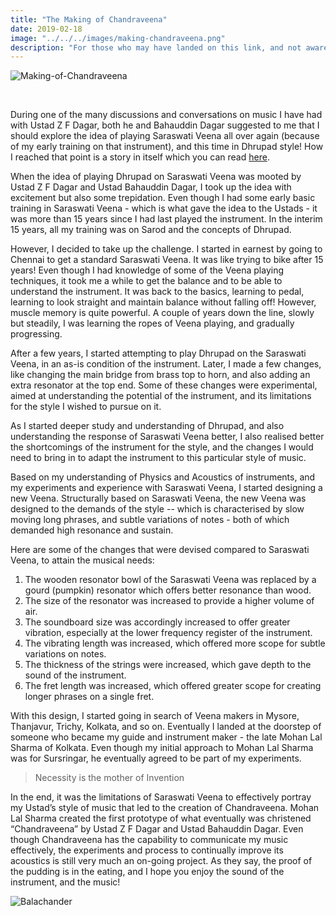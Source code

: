 ```yaml
---
title: "The Making of Chandraveena"
date: 2019-02-18
image: "../../../images/making-chandraveena.png"
description: "For those who may have landed on this link, and not aware - Chandraveena is a modern instrument, based on the more traditional Saraswati Veena, but designed and built to play Indian classical music based on the guiding principles of the musical form of Dhrupad. This instrument was designed by me, and the first prototype was built my personal instrument maker, the Late Mohan Lal Sharma from Kolkata."
---
```


![Making-of-Chandraveena](making-chandraveena.png)

<br>

During one of the many discussions and conversations on music I have had with Ustad Z F Dagar, both he and Bahauddin Dagar suggested to me that I should explore the idea of playing Saraswati Veena all over again (because of my early training on that instrument), and this time in Dhrupad style! How I reached that point is a story in itself which you can read [here](/blog/why-chandraveena/).

When the idea of playing Dhrupad on Saraswati Veena was mooted by Ustad Z F Dagar and Ustad Bahauddin Dagar, I took up the idea with excitement but also some trepidation. Even though I had some early basic training in Saraswati Veena - which is what gave the idea to the Ustads - it was more than 15 years since I had last played the instrument. In the interim 15 years, all my training was on Sarod and the concepts of Dhrupad.

However, I decided to take up the challenge. I started in earnest by going to Chennai to get a standard Saraswati Veena. It was like trying to bike after 15 years! Even though I had knowledge of some of the Veena playing techniques, it took me a while to get the balance and to be able to understand the instrument. It was back to the basics, learning to pedal, learning to look straight and maintain balance without falling off! However, muscle memory is quite powerful. A couple of years down the line, slowly but steadily, I was learning the ropes of Veena playing, and gradually progressing.

After a few years, I started attempting to play Dhrupad on the Saraswati Veena, in an as-is condition of the instrument. Later, I made a few changes, like changing the main bridge from brass top to horn, and also adding an extra resonator at the top end. Some of these changes were experimental, aimed at understanding the potential of the instrument, and its limitations for the style I wished to pursue on it.

As I started deeper study and understanding of Dhrupad, and also understanding the response of Saraswati Veena better, I also realised better the shortcomings of the instrument for the style, and the changes I would need to bring in to adapt the instrument to this particular style of music.

Based on my understanding of Physics and Acoustics of instruments, and my experiments and experience with Saraswati Veena, I started designing a new Veena. Structurally based on Saraswati Veena, the new Veena was designed to the demands of the style -- which is characterised by slow moving long phrases, and subtle variations of notes - both of which demanded high resonance and sustain.

Here are some of the changes that were devised compared to Saraswati Veena, to attain the musical needs:
1. The wooden resonator bowl of the Saraswati Veena was replaced by a gourd (pumpkin) resonator which offers better resonance than wood.
2. The size of the resonator was increased to provide a higher volume of air.
3. The soundboard size was accordingly increased to offer greater vibration, especially at the lower frequency register of the instrument.
4. The vibrating length was increased, which offered more scope for subtle variations on notes.
5. The thickness of the strings were increased, which gave depth to the sound of the instrument.
6. The fret length was increased, which offered greater scope for creating longer phrases on a single fret.

With this design, I started going in search of Veena makers in Mysore, Thanjavur, Trichy, Kolkata, and so on. Eventually I landed at the doorstep of someone who became my guide and instrument maker - the late Mohan Lal Sharma of Kolkata. Even though my initial approach to Mohan Lal Sharma was for Sursringar, he eventually agreed to be part of my experiments.

> Necessity is the mother of Invention

In the end, it was the limitations of Saraswati Veena to effectively portray my Ustad’s style of music that led to the creation of Chandraveena. Mohan Lal Sharma created the first prototype of what eventually was christened “Chandraveena” by Ustad Z F Dagar and Ustad Bahauddin Dagar. Even though Chandraveena has the capability to communicate my music effectively, the experiments and process to continually improve its acoustics is still very much an on-going project. As they say, the proof of the pudding is in the eating, and I hope you enjoy the sound of the instrument, and the music!

![Balachander](IMG_7198.JPG)

<br>
